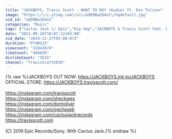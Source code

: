 ```yaml
---
title: "JACKBOYS, Travis Scott - WHAT TO DO? (Audio) ft. Don Toliver"
image: "https:\/\/i.ytimg.com\/vi\/oQ09Bw2Q4nI\/hqdefault.jpg"
vid_id: "oQ09Bw2Q4nI"
categories: "Music"
tags: ["Cactus Jack \/ Epic","Hip Hop","JACKBOYS & Travis Scott feat. Don Toliver"]
date: "2021-09-16T10:07:12+03:00"
vid_date: "2019-12-27T05:00:07Z"
duration: "PT4M12S"
viewcount: "31043674"
likeCount: "404636"
dislikeCount: "3515"
channel: "TravisScottVEVO"
---
```

{% raw %}JACKBOYS OUT NOW: <a rel="nofollow" target="blank" href="https://JACKBOYS.lnk.to/JACKBOYS">https://JACKBOYS.lnk.to/JACKBOYS</a><br />OFFICIAL STORE: <a rel="nofollow" target="blank" href="https://JACKBOYS.travisscott.com/">https://JACKBOYS.travisscott.com/</a><br /> <br /><a rel="nofollow" target="blank" href="https://instagram.com/travisscott">https://instagram.com/travisscott</a><br /><a rel="nofollow" target="blank" href="https://instagram.com/sheckwes">https://instagram.com/sheckwes</a><br /><a rel="nofollow" target="blank" href="https://instagram.com/dontoliver">https://instagram.com/dontoliver</a><br /><a rel="nofollow" target="blank" href="https://instagram.com/ogchaseb">https://instagram.com/ogchaseb</a><br /><a rel="nofollow" target="blank" href="https://instagram.com/cactusjackrecords">https://instagram.com/cactusjackrecords</a><br /><a rel="nofollow" target="blank" href="https://travisscott.com">https://travisscott.com</a><br /> <br />(C) 2019 Epic Records/Sony. With Cactus Jack.{% endraw %}
